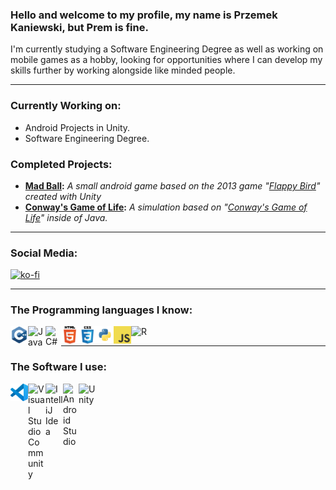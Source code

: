 ### Hello and welcome to my profile, my name is Przemek Kaniewski, but Prem is fine.
I'm currently studying a Software Engineering Degree as well as working on mobile games as a hobby, looking for opportunities where I can develop my skills further by working alongside like minded people.

___
### Currently Working on:
- Android Projects in Unity.
- Software Engineering Degree.

### Completed Projects:
- **[Mad Ball](https://play.google.com/store/apps/details?id=com.JustPremGames.madball):** *A small android game based on the 2013 game "[Flappy Bird](https://en.wikipedia.org/wiki/Flappy_Bird)" created with Unity*
- **[Conway's Game of Life](https://github.com/JustPrem/ConwaysGameOfLife):** *A simulation based on "[Conway's Game of Life](https://en.wikipedia.org/wiki/Conway%27s_Game_of_Life)" inside of Java.*

___
### Social Media:
[![ko-fi](https://ko-fi.com/img/githubbutton_sm.svg)](https://ko-fi.com/P5P2LKHM4)

___
### The Programming languages I know:
<img align="left" alt="C++" width="28px" src="https://raw.githubusercontent.com/github/explore/80688e429a7d4ef2fca1e82350fe8e3517d3494d/topics/cpp/cpp.png" />
<img align="left" alt="Java" width="28px" src="https://cdn-icons-png.flaticon.com/512/226/226777.png" />
<img align="left" alt="C#" width="25 px" src="https://cdn.worldvectorlogo.com/logos/c--4.svg" />
<img align="left" alt="HTML5" width="28px" src="https://raw.githubusercontent.com/github/explore/80688e429a7d4ef2fca1e82350fe8e3517d3494d/topics/html/html.png" />
<img align="left" alt="CSS3" width="28px" src="https://raw.githubusercontent.com/github/explore/80688e429a7d4ef2fca1e82350fe8e3517d3494d/topics/css/css.png" />
<img align="left" alt="Python" width="28px" src="https://raw.githubusercontent.com/github/explore/80688e429a7d4ef2fca1e82350fe8e3517d3494d/topics/python/python.png" />
<img align="left" alt="Javascript" width="28px" src="https://raw.githubusercontent.com/github/explore/80688e429a7d4ef2fca1e82350fe8e3517d3494d/topics/javascript/javascript.png" />
<img align="left" alt="R" width="28px" src="https://upload.wikimedia.org/wikipedia/commons/thumb/1/1b/R_logo.svg/1280px-R_logo.svg.png" />
<br>

___
### The Software I use:
[<img align="left" alt="Visual Studio Code" width="28px" src="https://raw.githubusercontent.com/github/explore/80688e429a7d4ef2fca1e82350fe8e3517d3494d/topics/visual-studio-code/visual-studio-code.png" />][VS]
[<img align="left" alt="Visual Studio Community" width="28px" src="https://visualstudio.microsoft.com/wp-content/uploads/2021/10/Product-Icon.svg" />][VS]
[<img align="left" alt="IntelliJ Idea" width="28px" src="https://upload.wikimedia.org/wikipedia/commons/9/9c/IntelliJ_IDEA_Icon.svg" />][VS]
[<img align="left" alt="Android Studio" width="25px" src="https://upload.wikimedia.org/wikipedia/commons/e/e3/Android_Studio_Icon_%282014-2019%29.svg" />][AndroidStudio]
[<img align="left" alt="Unity" width="28px" src="https://cdn.freebiesupply.com/logos/large/2x/unity-69-logo-png-transparent.png" />][Unity]

[VS]: https://visualstudio.microsoft.com/vs/pricing/
[IntelliJ]: https://www.jetbrains.com/idea/
[AndroidStudio]: https://developer.android.com/studio?gclid=Cj0KCQjwuMuRBhCJARIsAHXdnqNeQ5mGIBvgrrZvQZs8VAxau96ofikuRI__7Y3fNTJLW1CFLHMwy3YaAi6XEALw_wcB&gclsrc=aw.ds
[Unity]: https://unity.com/

[TwitterFollow]: https://www.twitter.com/Code_Prem
[Fiverr]: https://www.fiverr.com/Code_Prem
